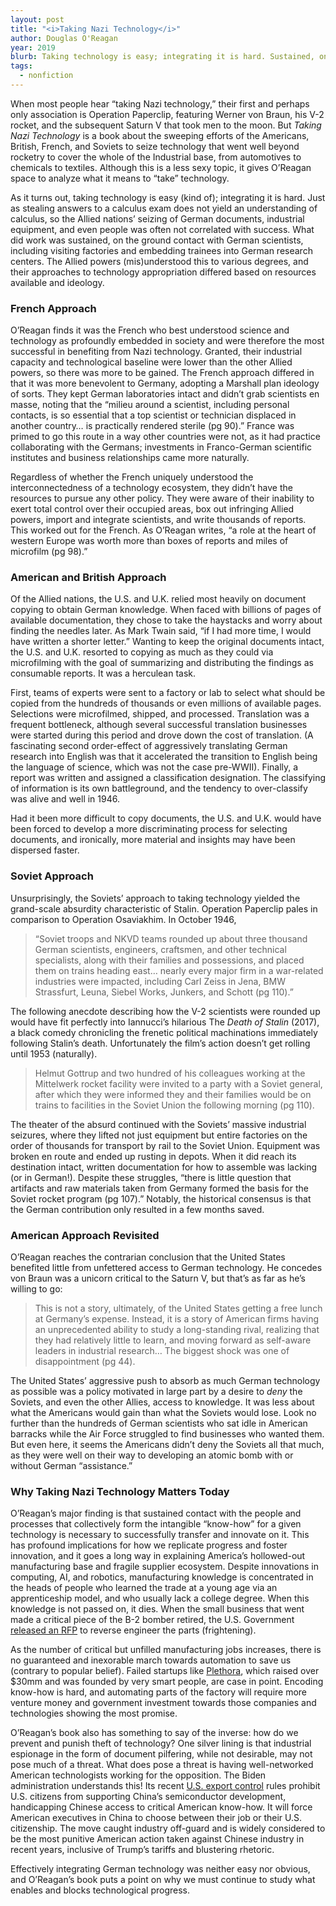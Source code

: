 ```yaml
---
layout: post
title: "<i>Taking Nazi Technology</i>"
author: Douglas O'Reagan
year: 2019
blurb: Taking technology is easy; integrating it is hard. Sustained, on-the-ground contact with German scientists, including visiting factories and embedding trainees into German research centers, yielded the best results. The Allied powers (mis)understood this to various degrees, and their approaches to technology appropriation differed based on resources available and ideology.
tags:
  - nonfiction
---
```


When most people hear “taking Nazi technology,” their first and perhaps only association is Operation Paperclip, featuring Werner von Braun, his V-2 rocket, and the subsequent Saturn V that took men to the moon. But _Taking Nazi Technology_ is a book about the sweeping efforts of the Americans, British, French, and Soviets to seize technology that went well beyond rocketry to cover the whole of the Industrial base, from automotives to chemicals to textiles. Although this is a less sexy topic, it gives O’Reagan space to analyze what it means to “take” technology.

As it turns out, taking technology is easy (kind of); integrating it is hard. Just as stealing answers to a calculus exam does not yield an understanding of calculus, so the Allied nations’ seizing of German documents, industrial equipment, and even people was often not correlated with success. What did work was sustained, on the ground contact with German scientists, including visiting factories and embedding trainees into German research centers. The Allied powers (mis)understood this to various degrees, and their approaches to technology appropriation differed based on resources available and ideology.

### French Approach

O’Reagan finds it was the French who best understood science and technology as profoundly embedded in society and were therefore the most successful in benefiting from Nazi technology. Granted, their industrial capacity and technological baseline were lower than the other Allied powers, so there was more to be gained. The French approach differed in that it was more benevolent to Germany, adopting a Marshall plan ideology of sorts. They kept German laboratories intact and didn’t grab scientists en masse, noting that the “milieu around a scientist, including personal contacts, is so essential that a top scientist or technician displaced in another country… is practically rendered sterile (pg 90).” France was primed to go this route in a way other countries were not, as it had practice collaborating with the Germans; investments in Franco-German scientific institutes and business relationships came more naturally.

Regardless of whether the French uniquely understood the interconnectedness of a technology ecosystem, they didn’t have the resources to pursue any other policy. They were aware of their inability to exert total control over their occupied areas, box out infringing Allied powers, import and integrate scientists, and write thousands of reports. This worked out for the French. As O’Reagan writes, “a role at the heart of western Europe was worth more than boxes of reports and miles of microfilm (pg 98).”

### American and British Approach

Of the Allied nations, the U.S. and U.K. relied most heavily on document copying to obtain German knowledge. When faced with billions of pages of available documentation, they chose to take the haystacks and worry about finding the needles later. As Mark Twain said, “if I had more time, I would have written a shorter letter.” Wanting to keep the original documents intact, the U.S. and U.K. resorted to copying as much as they could via microfilming with the goal of summarizing and distributing the findings as consumable reports. It was a herculean task.

First, teams of experts were sent to a factory or lab to select what should be copied from the hundreds of thousands or even millions of available pages. Selections were microfilmed, shipped, and processed. Translation was a frequent bottleneck, although several successful translation businesses were started during this period and drove down the cost of translation. (A fascinating second order-effect of aggressively translating German research into English was that it accelerated the transition to English being the language of science, which was not the case pre-WWII). Finally, a report was written and assigned a classification designation. The classifying of information is its own battleground, and the tendency to over-classify was alive and well in 1946.

Had it been more difficult to copy documents, the U.S. and U.K. would have been forced to develop a more discriminating process for selecting documents, and ironically, more material and insights may have been dispersed faster.

### Soviet Approach

Unsurprisingly, the Soviets’ approach to taking technology yielded the grand-scale absurdity characteristic of Stalin. Operation Paperclip pales in comparison to Operation Osaviakhim. In October 1946,

> “Soviet troops and NKVD teams rounded up about three thousand German scientists, engineers, craftsmen, and other technical specialists, along with their families and possessions, and placed them on trains heading east… nearly every major firm in a war-related industries were impacted, including Carl Zeiss in Jena, BMW Strassfurt, Leuna, Siebel Works, Junkers, and Schott (pg 110).”

The following anecdote describing how the V-2 scientists were rounded up would have fit perfectly into Iannucci’s hilarious The _Death of Stalin_ (2017), a black comedy chronicling the frenetic political machinations immediately following Stalin’s death. Unfortunately the film’s action doesn’t get rolling until 1953 (naturally).

> Helmut Gottrup and two hundred of his colleagues working at the Mittelwerk rocket facility were invited to a party with a Soviet general, after which they were informed they and their families would be on trains to facilities in the Soviet Union the following morning (pg 110).

The theater of the absurd continued with the Soviets’ massive industrial seizures, where they lifted not just equipment but entire factories on the order of thousands for transport by rail to the Soviet Union. Equipment was broken en route and ended up rusting in depots. When it did reach its destination intact, written documentation for how to assemble was lacking (or in German!). Despite these struggles, “there is little question that artifacts and raw materials taken from Germany formed the basis for the Soviet rocket program (pg 107).” Notably, the historical consensus is that the German contribution only resulted in a few months saved.

### American Approach Revisited

O’Reagan reaches the contrarian conclusion that the United States benefited little from unfettered access to German technology. He concedes von Braun was a unicorn critical to the Saturn V, but that’s as far as he’s willing to go:

> This is not a story, ultimately, of the United States getting a free lunch at Germany’s expense. Instead, it is a story of American firms having an unprecedented ability to study a long-standing rival, realizing that they had relatively little to learn, and moving forward as self-aware leaders in industrial research… The biggest shock was one of disappointment (pg 44).

The United States’ aggressive push to absorb as much German technology as possible was a policy motivated in large part by a desire to _deny_ the Soviets, and even the other Allies, access to knowledge. It was less about what the Americans would gain than what the Soviets would lose. Look no further than the hundreds of German scientists who sat idle in American barracks while the Air Force struggled to find businesses who wanted them. But even here, it seems the Americans didn’t deny the Soviets all that much, as they were well on their way to developing an atomic bomb with or without German “assistance.”

### Why Taking Nazi Technology Matters Today

O’Reagan’s major finding is that sustained contact with the people and processes that collectively form the intangible “know-how” for a given technology is necessary to successfully transfer and innovate on it. This has profound implications for how we replicate progress and foster innovation, and it goes a long way in explaining America’s hollowed-out manufacturing base and fragile supplier ecosystem. Despite innovations in computing, AI, and robotics, manufacturing knowledge is concentrated in the heads of people who learned the trade at a young age via an apprenticeship model, and who usually lack a college degree. When this knowledge is not passed on, it dies. When the small business that went made a critical piece of the B-2 bomber retired, the U.S. Government [released an RFP](https://www.realcleardefense.com/articles/2021/03/03/did_the_us_air_force_lose_the_b-2_bombers_blueprints_766451.html) to reverse engineer the parts (frightening).

As the number of critical but unfilled manufacturing jobs increases, there is no guaranteed and inexorable march towards automation to save us (contrary to popular belief). Failed startups like [Plethora](https://redshift.autodesk.com/articles/microfactory), which raised over $30mm and was founded by very smart people, are case in point. Encoding know-how is hard, and automating parts of the factory will require more venture money and government investment towards those companies and technologies showing the most promise.

O’Reagan’s book also has something to say of the inverse: how do we prevent and punish theft of technology? One silver lining is that industrial espionage in the form of document pilfering, while not desirable, may not pose much of a threat. What does pose a threat is having well-networked American technologists working for the opposition. The Biden administration understands this! Its recent [U.S. export control](https://www.wsj.com/articles/american-executives-in-limbo-at-chinese-chip-companies-after-u-s-ban-11665912757) rules prohibit U.S. citizens from supporting China’s semiconductor development, handicapping Chinese access to critical American know-how. It will force American executives in China to choose between their job or their U.S. citizenship. The move caught industry off-guard and is widely considered to be the most punitive American action taken against Chinese industry in recent years, inclusive of Trump’s tariffs and blustering rhetoric.

Effectively integrating German technology was neither easy nor obvious, and O’Reagan’s book puts a point on why we must continue to study what enables and blocks technological progress.
